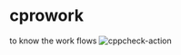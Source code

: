 # cprowork
 to know the work flows
![cppcheck-action](https://github.com/stepin105209/cprowork/workflows/cppcheck-action/badge.svg)
